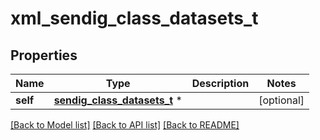 # xml_sendig_class_datasets_t

## Properties
Name | Type | Description | Notes
------------ | ------------- | ------------- | -------------
**self** | [**sendig_class_datasets_t**](sendig_class_datasets.md) \* |  | [optional] 

[[Back to Model list]](../README.md#documentation-for-models) [[Back to API list]](../README.md#documentation-for-api-endpoints) [[Back to README]](../README.md)


